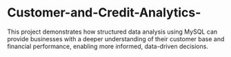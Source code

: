 # Customer-and-Credit-Analytics-
This project demonstrates how structured data analysis using MySQL can provide businesses with a deeper understanding of their customer base and financial performance, enabling more informed, data-driven decisions.
